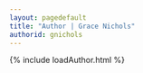 ```yaml
---
layout: pagedefault
title: "Author | Grace Nichols"
authorid: gnichols
---
```

{% include loadAuthor.html %}
